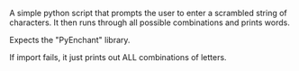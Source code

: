 A simple python script that prompts the user to enter a scrambled string of characters.
It then runs through all possible combinations and prints words.

Expects the "PyEnchant" library.
 <sudo apt install python3-enchant>

 <pip install PyEnchant>

If import fails, it just prints out ALL combinations of letters.
